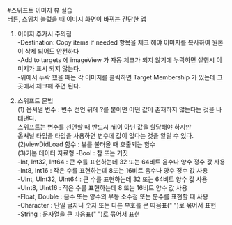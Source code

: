 #스위프트 이미지 뷰 실습  
버튼, 스위치 늘렀을 때 이미지 화면이 바뀌는 간단한 앱
  
1. 이미지 추가시 주의점   
-Destination: Copy items if needed 항목을 체크 해야 이미지를 복사하여 원본이 삭제 되어도 안전하다  
-Add to targets 에 imageView 가 자동 체크가 되지 않기에 누락하면 실행시 이미지가 표시 되지 않는다.  
-위에서 누락 했을 때는 각 이미지를 클릭하면 Target Membership 가 있는데 그곳에서 체크해 주면 된다.  

2. 스위프트 문법  
  (1) 옵셔널 변수 : 변수 선언 뒤에 ?를 붙이면 어떤 값이 존재하지 않는다는 것을 나태낸다.  
                   스위프트는 변수를 선언할 때 반드시 nil이 아닌 값을 할당해야 하지만  
                   옵셔널 타입을 타입을 사용하면 변수에 값이 없다는 것을 알릴 수 있다.  
  (2)viewDidLoad 함수 : 뷰를 불러올 때 호출되는 함수  
  (3)기본 데이터 자료형 
  -Bool : 참 또는 거짓  
  -Int, Int32, Int64 : 큰 수를 표현하는데 32 또는 64비트 음수나 양수 정수 값 사용  
  -Int8, Int16 : 작은 수를 표현하는데 8또는 16비트 음수나 양수 정수 값 사용  
  -UInt, UInt32, UInt64 : 큰 수를 표현하는데 32 또는 64비트 양수 값 사용  
  -UInt8, UInt16 : 작은 수를 표현하는데 8 또는 16비트 양수 값 사용  
  -Float, Double : 음수 또는 양수의 부동 소수점 또는 분수를 표현할 때 사용  
  -Character : 단일 글자나 숫자 또는 다른 부호를 큰 따옴표(" ")로 묶어서 표현   
  -String : 문자열을 큰 따움표(" ")로 묶어서 표현   

